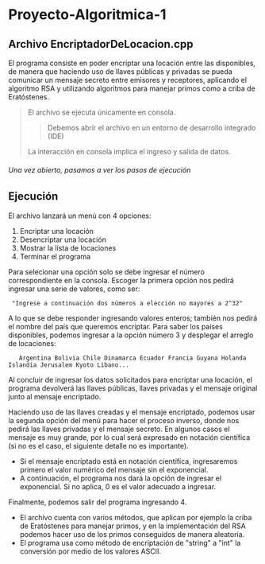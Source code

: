 # Proyecto-Algoritmica-1
## Archivo EncriptadorDeLocacion.cpp

El programa consiste en poder encriptar una locación entre las disponibles, de manera que haciendo uso de llaves públicas y privadas
se pueda comunicar un mensaje secreto entre emisores y receptores, aplicando el algoritmo RSA y utilizando algoritmos para manejar primos como a criba de Eratóstenes.

> El archivo se ejecuta únicamente en consola.
>
> > Debemos abrir el archivo en un entorno de desarrollo integrado (IDE)
>
> La interacción en consola implica el ingreso y salida de datos.
> 

###### Una vez abierto, pasamos a ver los pasos de ejecución #######

 ## Ejecución
 
 El archivo lanzará un menú con 4 opciones:
 1.   Encriptar una locación
 2.   Desencriptar una locación
 3.   Mostrar la lista de locaciones
 4.   Terminar el programa
 
 Para selecionar una opción solo se debe ingresar el número correspondiente en la consola.
 Escoger la primera opción nos pedirá ingresar una serie de valores, como ser:
 
     "Ingrese a continuación dos números a elección no mayores a 2^32"
 A lo que se debe responder ingresando valores enteros; también nos pedirá el nombre del país que queremos encriptar. 
 Para saber los países disponibles, podemos ingresar a la opción número 3 y desplegar el arreglo de locaciones:
 
       Argentina Bolivia Chile Dinamarca Ecuador Francia Guyana Holanda Islandia Jerusalem Kyoto Libano...
 Al concluir de ingresar los datos solicitados para encriptar una locación, el programa devolverá las llaves públicas, llaves privadas
 y el mensaje original junto al mensaje encriptado.
 
 Haciendo uso de las llaves creadas y el mensaje encriptado, podemos usar la segunda opción del menú para hacer el proceso inverso, donde
 nos pedirá las llaves privadas y el mensaje secreto. En algunos casos el mensaje es muy grande, por lo cual será expresado en notación 
 científica (si no es el caso, el siguiente detalle no es importante).
 
   + Si el mensaje encriptado está en notación científica, ingresaremos primero el valor numérico del mensaje sin el exponencial.
   + A continuación, el programa nos dará la opción de ingresar el exponencial. Si no aplica, 0 es el valor adecuado a ingresar.
   
 Finalmente, podemos salir del programa ingresando 4.


*   El archivo cuenta con varios métodos, que aplican por ejemplo la criba 
    de Eratóstenes para manejar primos, y en la implementación del RSA podemos
    hacer uso de los primos conseguidos de manera aleatoria.
*   El programa usa como método de encriptación de "string" a "int" la conversión
    por medio de los valores ASCII.

